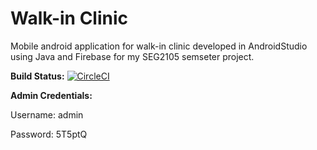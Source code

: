 # Walk-in Clinic
Mobile android application for walk-in clinic developed in AndroidStudio using Java and Firebase for my SEG2105 semseter project.

**Build Status:**
[![CircleCI](https://circleci.com/gh/professor-forward/InterCrew/tree/f%2Fdeliverable03.svg?style=svg&circle-token=103b0dff7f53b7dc81d4e136f06c4657ad203e1a)](https://circleci.com/gh/professor-forward/InterCrew/tree/f%2Fdeliverable03)

**Admin Credentials:**

Username: admin

Password: 5T5ptQ
